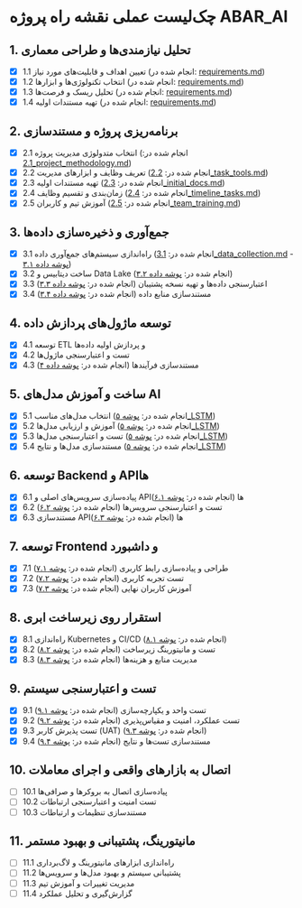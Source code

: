 # چک‌لیست عملی نقشه راه پروژه ABAR_AI

## 1. تحلیل نیازمندی‌ها و طراحی معماری
- [x] 1.1 تعیین اهداف و قابلیت‌های مورد نیاز (انجام شده در: [requirements.md](project_management/requirements/requirements.md))
- [x] 1.2 انتخاب تکنولوژی‌ها و ابزارها (انجام شده در: [requirements.md](project_management/requirements/requirements.md))
- [x] 1.3 تحلیل ریسک و فرصت‌ها (انجام شده در: [requirements.md](project_management/requirements/requirements.md))
- [x] 1.4 تهیه مستندات اولیه (انجام شده در: [requirements.md](project_management/requirements/requirements.md))

## 2. برنامه‌ریزی پروژه و مستندسازی
- [x] 2.1 انتخاب متدولوژی مدیریت پروژه (انجام شده در: [2.1_project_methodology.md](project_management/requirements/2.1_project_methodology.md))
- [x] 2.2 تعریف وظایف و ابزارهای مدیریت (انجام شده در: [2.2_task_tools.md](project_management/requirements/2.2_task_tools.md))
- [x] 2.3 تهیه مستندات اولیه (انجام شده در: [2.3_initial_docs.md](project_management/requirements/2.3_initial_docs.md))
- [x] 2.4 زمان‌بندی و تقسیم وظایف (انجام شده در: [2.4_timeline_tasks.md](project_management/requirements/2.4_timeline_tasks.md))
- [x] 2.5 آموزش تیم و کاربران (انجام شده در: [2.5_team_training.md](project_management/requirements/2.5_team_training.md))

## 3. جمع‌آوری و ذخیره‌سازی داده‌ها
- [x] 3.1 راه‌اندازی سیستم‌های جمع‌آوری داده (انجام شده در: [3.1_data_collection.md](project_management/requirements/3.1_data_collection.md) - [پوشه داده ۳.۱](data/3_data_collection_storage/3.1_data_collection/))
- [x] 3.2 ساخت دیتابیس و Data Lake (انجام شده در: [پوشه داده ۳.۲](data/3_data_collection_storage/3.2_database_datalake/))
- [x] 3.3 اعتبارسنجی داده‌ها و تهیه نسخه پشتیبان (انجام شده در: [پوشه داده ۳.۳](data/3_data_collection_storage/3.3_data_validation_backup/))
- [x] 3.4 مستندسازی منابع داده (انجام شده در: [پوشه داده ۳.۴](data/3_data_collection_storage/3.4_data_sources_documentation/))

## 4. توسعه ماژول‌های پردازش داده
- [x] 4.1 توسعه ETL و پردازش اولیه داده‌ها
- [x] 4.2 تست و اعتبارسنجی ماژول‌ها
- [x] 4.3 مستندسازی فرآیندها (انجام شده در: [پوشه داده ۴](data/4_data_processing_modules/))

## 5. ساخت و آموزش مدل‌های AI
- [x] 5.1 انتخاب مدل‌های مناسب (انجام شده در: [پوشه ۵_LSTM](models/5_LSTM/5.1_model_selection/))
- [x] 5.2 آموزش و ارزیابی مدل‌ها (انجام شده در: [پوشه ۵_LSTM](models/5_LSTM/5.2_training_evaluation/))
- [x] 5.3 تست و اعتبارسنجی مدل‌ها (انجام شده در: [پوشه ۵_LSTM](models/5_LSTM/5.3_testing_validation/))
- [x] 5.4 مستندسازی مدل‌ها و نتایج (انجام شده در: [پوشه ۵_LSTM](models/5_LSTM/5.4_documentation/))

## 6. توسعه Backend و APIها
- [x] 6.1 پیاده‌سازی سرویس‌های اصلی و APIها (انجام شده در: [پوشه ۶.۱](backend/6_main_services_apis/6.1_core_services/))
- [x] 6.2 تست و اعتبارسنجی سرویس‌ها (انجام شده در: [پوشه ۶.۲](backend/6_main_services_apis/6.2_service_testing/))
- [x] 6.3 مستندسازی APIها (انجام شده در: [پوشه ۶.۳](backend/6_main_services_apis/6.3_api_documentation/))

## 7. توسعه Frontend و داشبورد
- [x] 7.1 طراحی و پیاده‌سازی رابط کاربری (انجام شده در: [پوشه ۷.۱](dashboard/7_frontend_dashboard/7.1_ui_design/))
- [x] 7.2 تست تجربه کاربری (انجام شده در: [پوشه ۷.۲](dashboard/7_frontend_dashboard/7.2_user_testing/))
- [x] 7.3 آموزش کاربران نهایی (انجام شده در: [پوشه ۷.۳](dashboard/7_frontend_dashboard/7.3_user_training/))

## 8. استقرار روی زیرساخت ابری
- [x] 8.1 راه‌اندازی Kubernetes و CI/CD (انجام شده در: [پوشه ۸.۱](cloud/8_deployment_infrastructure/8.1_kubernetes_cicd/))
- [x] 8.2 تست و مانیتورینگ زیرساخت (انجام شده در: [پوشه ۸.۲](cloud/8_deployment_infrastructure/8.2_monitoring_testing/))
- [x] 8.3 مدیریت منابع و هزینه‌ها (انجام شده در: [پوشه ۸.۳](cloud/8_deployment_infrastructure/8.3_resource_cost_management/))

## 9. تست و اعتبارسنجی سیستم
- [x] 9.1 تست واحد و یکپارچه‌سازی (انجام شده در: [پوشه ۹.۱](testing/9_system_testing_validation/9.1_unit_integration_tests/))
- [x] 9.2 تست عملکرد، امنیت و مقیاس‌پذیری (انجام شده در: [پوشه ۹.۲](testing/9_system_testing_validation/9.2_performance_security_scalability/))
- [x] 9.3 تست پذیرش کاربر (UAT) (انجام شده در: [پوشه ۹.۳](testing/9_system_testing_validation/9.3_user_acceptance_testing/))
- [x] 9.4 مستندسازی تست‌ها و نتایج (انجام شده در: [پوشه ۹.۴](testing/9_system_testing_validation/9.4_test_documentation_results/))

## 10. اتصال به بازارهای واقعی و اجرای معاملات
- [ ] 10.1 پیاده‌سازی اتصال به بروکرها و صرافی‌ها
- [ ] 10.2 تست امنیت و اعتبارسنجی ارتباطات
- [ ] 10.3 مستندسازی تنظیمات و ارتباطات

## 11. مانیتورینگ، پشتیبانی و بهبود مستمر
- [ ] 11.1 راه‌اندازی ابزارهای مانیتورینگ و لاگ‌برداری
- [ ] 11.2 پشتیبانی سیستم و بهبود مدل‌ها و سرویس‌ها
- [ ] 11.3 مدیریت تغییرات و آموزش تیم
- [ ] 11.4 گزارش‌گیری و تحلیل عملکرد
